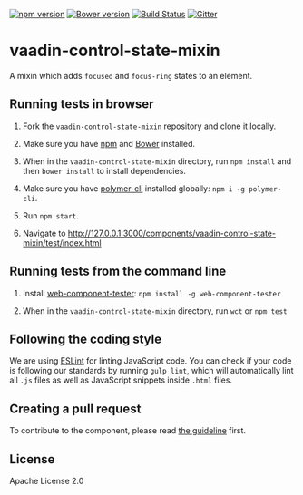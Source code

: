 [![npm version](https://badgen.net/npm/v/@vaadin/vaadin-control-state-mixin)](https://www.npmjs.com/package/@vaadin/vaadin-control-state-mixin)
[![Bower version](https://badgen.net/github/release/vaadin/vaadin-control-state-mixin)](https://github.com/vaadin/vaadin-control-state-mixin/releases)
[![Build Status](https://travis-ci.org/vaadin/vaadin-control-state-mixin.svg?branch=master)](https://travis-ci.org/vaadin/vaadin-control-state-mixin)
[![Gitter](https://badges.gitter.im/Join%20Chat.svg)](https://gitter.im/vaadin/web-components?utm_source=badge&utm_medium=badge&utm_campaign=pr-badge)

# vaadin-control-state-mixin
A mixin which adds `focused` and `focus-ring` states to an element.

## Running tests in browser

1. Fork the `vaadin-control-state-mixin` repository and clone it locally.

1. Make sure you have [npm](https://www.npmjs.com/) and [Bower](https://bower.io) installed.

1. When in the `vaadin-control-state-mixin` directory, run `npm install` and then `bower install` to install dependencies.

1. Make sure you have [polymer-cli](https://www.npmjs.com/package/polymer-cli) installed globally: `npm i -g polymer-cli`.

1. Run `npm start`.

1. Navigate to http://127.0.0.1:3000/components/vaadin-control-state-mixin/test/index.html


## Running tests from the command line

1. Install [web-component-tester](https://www.npmjs.com/package/web-component-tester): `npm install -g web-component-tester`

1. When in the `vaadin-control-state-mixin` directory, run `wct` or `npm test`


## Following the coding style

We are using [ESLint](http://eslint.org/) for linting JavaScript code. You can check if your code is following our standards by running `gulp lint`, which will automatically lint all `.js` files as well as JavaScript snippets inside `.html` files.


## Creating a pull request

  To contribute to the component, please read [the guideline](https://github.com/vaadin/vaadin-core/blob/master/CONTRIBUTING.md) first.


## License

Apache License 2.0
